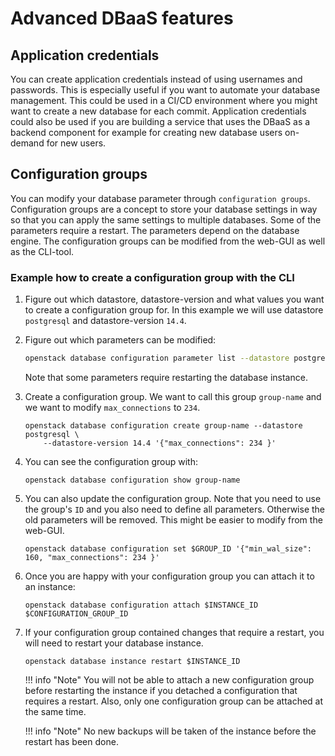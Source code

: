 # Advanced DBaaS features

## Application credentials

You can create application credentials instead of using usernames and passwords. This is especially useful if you want to automate your database management. This could be used in a CI/CD environment where you might want to create a new database for each commit. Application credentials could also be used if you are building a service that uses the DBaaS as a backend component for example for creating new database users on-demand for new users.

## Configuration groups

You can modify your database parameter through `configuration groups`. Configuration groups are a
concept to store your database settings in way so that you can apply the same settings to multiple
databases. Some of the parameters require a restart. The parameters depend on the database
engine. The configuration groups can be modified from the web-GUI as well as the CLI-tool.

### Example how to create a configuration group with the CLI

1. Figure out which datastore, datastore-version and what values you want to create a configuration
group for. In this example we will use datastore `postgresql` and datastore-version `14.4`.
2. Figure out which parameters can be modified:
    
    ```bash
    openstack database configuration parameter list --datastore postgresql 14.4
    ```
    
    Note that some parameters require restarting the database instance.

3. Create a configuration group. We want to call this group `group-name` and we want to modify
`max_connections` to `234`.

    ```
    openstack database configuration create group-name --datastore postgresql \
        --datastore-version 14.4 '{"max_connections": 234 }'
    ```

4. You can see the configuration group with:

    ```
    openstack database configuration show group-name
    ```

5. You can also update the configuration group. Note that you need to use the group's `ID` and
you also need to define all parameters. Otherwise the old parameters will be removed. This might be
easier to modify from the web-GUI.

    ```
    openstack database configuration set $GROUP_ID '{"min_wal_size": 160, "max_connections": 234 }'
    ```

1. Once you are happy with your configuration group you can attach it to an instance:

    ```
    openstack database configuration attach $INSTANCE_ID $CONFIGURATION_GROUP_ID
    ```

2. If your configuration group contained changes that require a restart, you will need to restart
your database instance.

    ```
    openstack database instance restart $INSTANCE_ID
    ```

    !!! info "Note"
        You will not be able to attach a new configuration group before restarting the instance if you detached a configuration that requires a restart. Also, only one configuration group can be attached at the same time.

    !!! info "Note"
        No new backups will be taken of the instance before the restart has been done.
